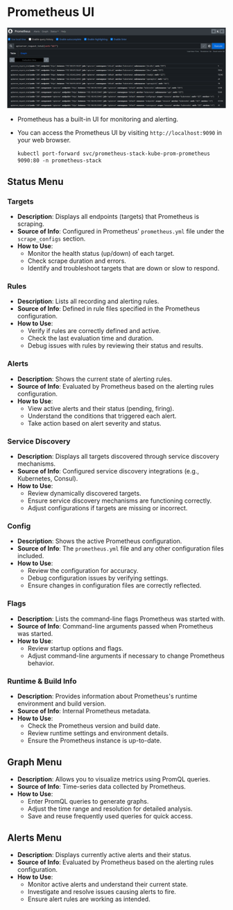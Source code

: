 # Prometheus UI

![alt text](../images/prometheus-ui.png)

- Prometheus has a built-in UI for monitoring and alerting.
- You can access the Prometheus UI by visiting `http://localhost:9090` in your web browser.

  ```shell
  kubectl port-forward svc/prometheus-stack-kube-prom-prometheus 9090:80 -n prometheus-stack
  ```

## **Status Menu**

### **Targets**

- **Description**: Displays all endpoints (targets) that Prometheus is scraping.
- **Source of Info**: Configured in Prometheus' `prometheus.yml` file under the `scrape_configs` section.
- **How to Use**:
  - Monitor the health status (up/down) of each target.
  - Check scrape duration and errors.
  - Identify and troubleshoot targets that are down or slow to respond.

### **Rules**

- **Description**: Lists all recording and alerting rules.
- **Source of Info**: Defined in rule files specified in the Prometheus configuration.
- **How to Use**:
  - Verify if rules are correctly defined and active.
  - Check the last evaluation time and duration.
  - Debug issues with rules by reviewing their status and results.

### **Alerts**

- **Description**: Shows the current state of alerting rules.
- **Source of Info**: Evaluated by Prometheus based on the alerting rules configuration.
- **How to Use**:
  - View active alerts and their status (pending, firing).
  - Understand the conditions that triggered each alert.
  - Take action based on alert severity and status.

### **Service Discovery**

- **Description**: Displays all targets discovered through service discovery mechanisms.
- **Source of Info**: Configured service discovery integrations (e.g., Kubernetes, Consul).
- **How to Use**:
  - Review dynamically discovered targets.
  - Ensure service discovery mechanisms are functioning correctly.
  - Adjust configurations if targets are missing or incorrect.

### **Config**

- **Description**: Shows the active Prometheus configuration.
- **Source of Info**: The `prometheus.yml` file and any other configuration files included.
- **How to Use**:
  - Review the configuration for accuracy.
  - Debug configuration issues by verifying settings.
  - Ensure changes in configuration files are correctly reflected.

### **Flags**

- **Description**: Lists the command-line flags Prometheus was started with.
- **Source of Info**: Command-line arguments passed when Prometheus was started.
- **How to Use**:
  - Review startup options and flags.
  - Adjust command-line arguments if necessary to change Prometheus behavior.

### **Runtime & Build Info**

- **Description**: Provides information about Prometheus's runtime environment and build version.
- **Source of Info**: Internal Prometheus metadata.
- **How to Use**:
  - Check the Prometheus version and build date.
  - Review runtime settings and environment details.
  - Ensure the Prometheus instance is up-to-date.

## **Graph Menu**

- **Description**: Allows you to visualize metrics using PromQL queries.
- **Source of Info**: Time-series data collected by Prometheus.
- **How to Use**:
  - Enter PromQL queries to generate graphs.
  - Adjust the time range and resolution for detailed analysis.
  - Save and reuse frequently used queries for quick access.

## **Alerts Menu**

- **Description**: Displays currently active alerts and their status.
- **Source of Info**: Evaluated by Prometheus based on the alerting rules configuration.
- **How to Use**:
  - Monitor active alerts and understand their current state.
  - Investigate and resolve issues causing alerts to fire.
  - Ensure alert rules are working as intended.
